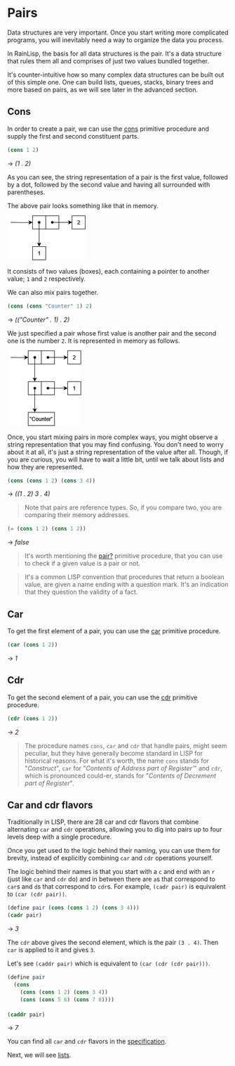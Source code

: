 ﻿# Pairs
Data structures are very important. Once you start writing more complicated programs, you will
inevitably need a way to organize the data you process.

In RainLisp, the basis for all data structures is the pair. It's a data structure that rules them
all and comprises of just two values bundled together.

It's counter-intuitive how so many complex data structures can be built out of this simple one.
One can build lists, queues, stacks, binary trees and more based on pairs, as we will see later in the advanced section.

## Cons
In order to create a pair, we can use the [cons](../primitives/cons.md) primitive procedure and supply the first and second
constituent parts.

```scheme
(cons 1 2)
```
-> *(1 . 2)*

As you can see, the string representation of a pair is the first value, followed by a dot, followed by
the second value and having all surrounded with parentheses.

The above pair looks something like that in memory.

![simple-pair](img/simple-pair.png)

It consists of two values (boxes), each containing a pointer to another value; `1` and `2` respectively.

We can also mix pairs together.

```scheme
(cons (cons "Counter" 1) 2)
```
-> *(("Counter" . 1) . 2)*

We just specified a pair whose first value is another pair and the second one is the number `2`.
It is represented in memory as follows.

![complex-pair](img/complex-pair.png)

Once, you start mixing pairs in more complex ways, you might observe a string representation
that you may find confusing. You don't need to worry about it at all, it's just a string
representation of the value after all. Though, if you are curious, you will have to wait a little
bit, until we talk about lists and how they are represented.

```scheme
(cons (cons 1 2) (cons 3 4))
```
-> *((1 . 2) 3 . 4)*

> Note that pairs are reference types. So, if you compare two, you are comparing their memory addresses.

```scheme
(= (cons 1 2) (cons 1 2))
```
-> *false*

> It's worth mentioning the [pair?](../primitives/is-pair.md) primitive procedure, that you can use
to check if a given value is a pair or not.

> It's a common LISP convention that procedures that return a boolean value, are given
a name ending with a question mark. It's an indication that they question the validity of a fact.

## Car
To get the first element of a pair, you can use the [car](../primitives/car.md) primitive procedure.

```scheme
(car (cons 1 2))
```
-> *1*

## Cdr
To get the second element of a pair, you can use the [cdr](../primitives/cdr.md) primitive procedure.

```scheme
(cdr (cons 1 2))
```
-> *2*

> The procedure names `cons`, `car` and `cdr` that handle pairs, might seem peculiar, but they have
generally become standard in LISP for historical reasons. For what it's worth, the name `cons` stands
for "*Construct*", `car` for "*Contents of Address part of Register'*" and `cdr`, which is pronounced
could-er, stands for "*Contents of Decrement part of Register*".

## Car and cdr flavors
Traditionally in LISP, there are 28 car and cdr flavors that combine alternating `car` and `cdr` operations,
allowing you to dig into pairs up to four levels deep with a single procedure.

Once you get used to the logic behind their naming, you can use them for brevity, instead of explicitly
combining `car` and `cdr` operations yourself.

The logic behind their names is that you start with a `c` and end with an `r` (just like `car` and `cdr` do)
and in between there are `a`s that correspond to `car`s and `d`s that correspond to `cdr`s.
For example, `(cadr pair)` is equivalent to `(car (cdr pair))`.

```scheme
(define pair (cons (cons 1 2) (cons 3 4)))
(cadr pair)
```
-> *3*

The `cdr` above gives the second element, which is the pair `(3 . 4)`. Then `car` is applied to it and
gives `3`.

Let's see `(caddr pair)` which is equivalent to `(car (cdr (cdr pair)))`.

```scheme
(define pair 
  (cons 
    (cons (cons 1 2) (cons 3 4)) 
    (cons (cons 5 6) (cons 7 8))))

(caddr pair)
```
-> *7*

You can find all `car` and `cdr` flavors in the [specification](../common-libraries.md).

Next, we will see [lists](lists.md).